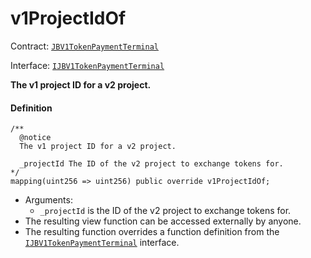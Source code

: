 # v1ProjectIdOf

Contract: [`JBV1TokenPaymentTerminal`](/docs/dev/v2/contracts/or-payment-terminals/jbv1tokenpaymentterminal/README.md)​‌

Interface: [`IJBV1TokenPaymentTerminal`](/docs/dev/v2/interfaces/ijbv1tokenpaymentterminal.md)

**The v1 project ID for a v2 project.**

#### Definition

```
/**
  @notice
  The v1 project ID for a v2 project.

  _projectId The ID of the v2 project to exchange tokens for.
*/
mapping(uint256 => uint256) public override v1ProjectIdOf;
```

* Arguments:
  * `_projectId` is the ID of the v2 project to exchange tokens for.
* The resulting view function can be accessed externally by anyone.
* The resulting function overrides a function definition from the [`IJBV1TokenPaymentTerminal`](/docs/dev/v2/interfaces/ijbv1tokenpaymentterminal.md) interface.

